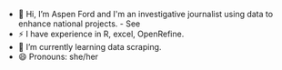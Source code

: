 - 👋 Hi, I’m Aspen Ford and I'm an investigative journalist using data to enhance national projects.
      - See 
- ⚡ I have experience in R, excel, OpenRefine.
- 🌱 I’m currently learning data scraping. 
- 😄 Pronouns: she/her

<!---
aspen-ford/aspen-ford is a ✨ special ✨ repository because its `README.md` (this file) appears on your GitHub profile.
You can click the Preview link to take a look at your changes.
--->
